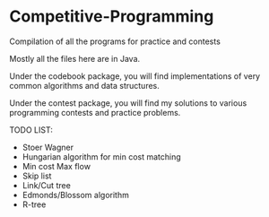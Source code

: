 # Competitive-Programming
Compilation of all the programs for practice and contests

Mostly all the files here are in Java.

Under the codebook package, you will find implementations of very common algorithms and data structures.

Under the contest package, you will find my solutions to various programming contests and practice problems.

TODO LIST:
 - Stoer Wagner
 - Hungarian algorithm for min cost matching
 - Min cost Max flow
 - Skip list
 - Link/Cut tree
 - Edmonds/Blossom algorithm
 - R-tree
